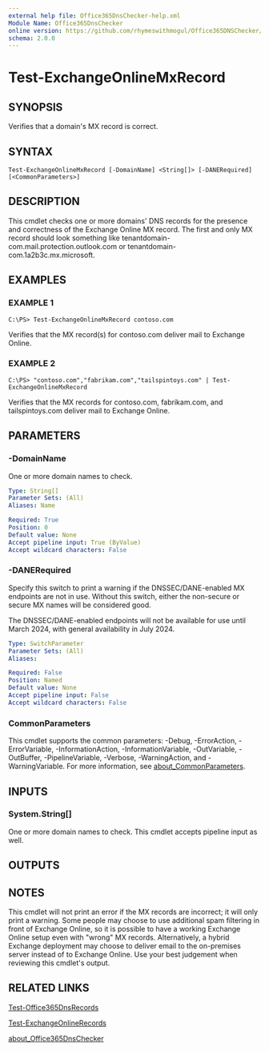 ```yaml
---
external help file: Office365DnsChecker-help.xml
Module Name: Office365DnsChecker
online version: https://github.com/rhymeswithmogul/Office365DNSChecker/blob/main/man/en-US/Test-ExchangeOnlineMxRecord.md
schema: 2.0.0
---
```


# Test-ExchangeOnlineMxRecord

## SYNOPSIS
Verifies that a domain's MX record is correct.

## SYNTAX

```
Test-ExchangeOnlineMxRecord [-DomainName] <String[]> [-DANERequired] [<CommonParameters>]
```

## DESCRIPTION
This cmdlet checks one or more domains' DNS records for the presence and correctness of the Exchange Online MX record.  The first and only MX record should look something like tenantdomain-com.mail.protection.outlook.com or tenantdomain-com.1a2b3c.mx.microsoft.

## EXAMPLES

### EXAMPLE 1
```
C:\PS> Test-ExchangeOnlineMxRecord contoso.com
```

Verifies that the MX record(s) for contoso.com deliver mail to Exchange Online.

### EXAMPLE 2
```
C:\PS> "contoso.com","fabrikam.com","tailspintoys.com" | Test-ExchangeOnlineMxRecord
```

Verifies that the MX records for contoso.com, fabrikam.com, and tailspintoys.com deliver mail to Exchange Online.

## PARAMETERS

### -DomainName
One or more domain names to check.

```yaml
Type: String[]
Parameter Sets: (All)
Aliases: Name

Required: True
Position: 0
Default value: None
Accept pipeline input: True (ByValue)
Accept wildcard characters: False
```

### -DANERequired
Specify this switch to print a warning if the DNSSEC/DANE-enabled MX endpoints are not in use.  Without this switch, either the non-secure or secure MX names will be considered good.

The DNSSEC/DANE-enabled endpoints will not be available for use until March 2024, with general availability in July 2024.

```yaml
Type: SwitchParameter
Parameter Sets: (All)
Aliases:

Required: False
Position: Named
Default value: None
Accept pipeline input: False
Accept wildcard characters: False
```

### CommonParameters
This cmdlet supports the common parameters: -Debug, -ErrorAction, -ErrorVariable, -InformationAction, -InformationVariable, -OutVariable, -OutBuffer, -PipelineVariable, -Verbose, -WarningAction, and -WarningVariable. For more information, see [about_CommonParameters](http://go.microsoft.com/fwlink/?LinkID=113216).

## INPUTS

### System.String[]
One or more domain names to check. 
This cmdlet accepts pipeline input as well.

## OUTPUTS

## NOTES
This cmdlet will not print an error if the MX records are incorrect; it will only print a warning.  Some people may choose to use additional spam filtering in front of Exchange Online, so it is possible to have a working Exchange Online setup even with "wrong" MX records.  Alternatively, a hybrid Exchange deployment may choose to deliver email to the on-premises server instead of to Exchange Online.  Use your best judgement when reviewing this cmdlet's output.

## RELATED LINKS

[Test-Office365DnsRecords]()

[Test-ExchangeOnlineRecords]()

[about_Office365DnsChecker]()

